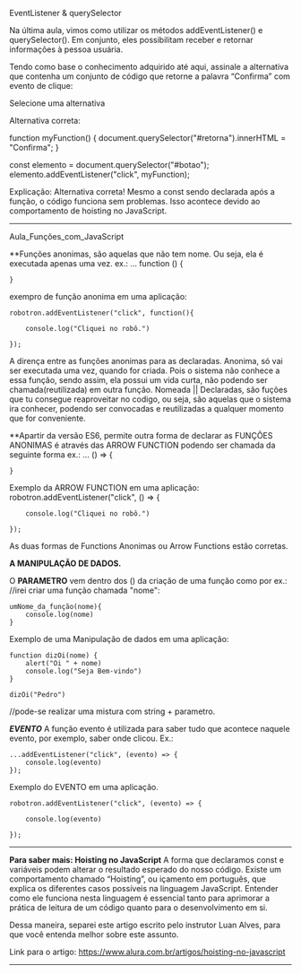 EventListener & querySelector

Na última aula, vimos como utilizar os métodos addEventListener() e querySelector(). Em conjunto, eles possibilitam receber e retornar informações à pessoa usuária.

Tendo como base o conhecimento adquirido até aqui, assinale a alternativa que contenha um conjunto de código que retorne a palavra “Confirma” com evento de clique:

Selecione uma alternativa

Alternativa correta: 

function myFunction() {
  document.querySelector("#retorna").innerHTML = "Confirma";
}

const elemento = document.querySelector("#botao");
elemento.addEventListener("click", myFunction);

Explicação: Alternativa correta! Mesmo a const sendo declarada após a função, o código funciona sem problemas. Isso acontece devido ao comportamento de hoisting no JavaScript.
**************************************************************

Aula_Funções_com_JavaScript

**Funções anonimas, são aquelas que não tem nome. Ou seja, ela é executada apenas uma vez.
ex.: ... function () {

    }
exempro de função anonima em uma aplicação:

    robotron.addEventListener("click", function(){

        console.log("Cliquei no robô.")

    });

A dirença entre as funções anonimas para as declaradas.
Anonima, só vai ser executada uma vez, quando for criada. Pois o sistema não conhece a essa função, sendo assim, ela possui um vida curta, não podendo ser chamada(reutilizada) em outra função.
Nomeada || Declaradas, são fuções que tu consegue reaproveitar no codigo, ou seja, são aquelas que o sistema ira conhecer, podendo ser convocadas e reutilizadas a qualquer momento que for conveniente.

**Apartir da versão ES6, permite outra forma de declarar as FUNÇÕES ANONIMAS é através das ARROW FUNCTION podendo ser chamada da seguinte forma ex.: ... () => {

    }

Exemplo da ARROW FUNCTION em uma aplicação:
    robotron.addEventListener("click", () => {

        console.log("Cliquei no robô.")

    });

As duas formas de Functions Anonimas ou Arrow Functions estão corretas.

****A MANIPULAÇÃO DE DADOS.****

O **PARAMETRO** vem dentro dos () da criação de uma função como por ex.:
//irei criar uma função chamada "nome":

    umNome_da_função(nome){
        console.log(nome)
    }

Exemplo de uma Manipulação de dados em uma aplicação:
    
    function dizOi(nome) {  
        alert("Oi " + nome)
        console.log("Seja Bem-vindo")
    }

    dizOi("Pedro")

//pode-se realizar uma mistura com string + parametro.

*****EVENTO*****
A função evento é utilizada para saber tudo que acontece naquele evento, por exemplo, saber onde clicou. Ex.:

    ...addEventListener("click", (evento) => {
        console.log(evento)
    });

Exemplo do EVENTO em uma aplicação.

    robotron.addEventListener("click", (evento) => {

        console.log(evento)

    });

**************************************************************

**Para saber mais: Hoisting no JavaScript**
A forma que declaramos const e variáveis podem alterar o resultado esperado do nosso código. Existe um comportamento chamado “Hoisting”, ou içamento em português, que explica os diferentes casos possíveis na linguagem JavaScript. Entender como ele funciona nesta linguagem é essencial tanto para aprimorar a prática de leitura de um código quanto para o desenvolvimento em si.

Dessa maneira, separei este artigo escrito pelo instrutor Luan Alves, para que você entenda melhor sobre este assunto.

Link para o artigo:
https://www.alura.com.br/artigos/hoisting-no-javascript

**************************************************************